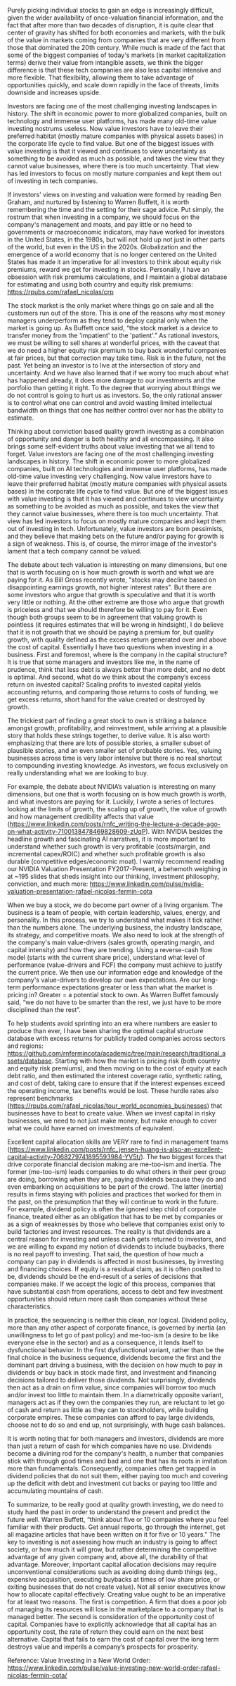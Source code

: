 Purely picking individual stocks to gain an edge is increasingly difficult, given the wider availability of once-valuation financial information, and the fact that after more than two decades of disruption, it is quite clear that center of gravity has shifted for both economies and markets, with the bulk of the value in markets coming from companies that are very different from those that dominated the 20th century. While much is made of the fact that some of the biggest companies of today's markets (in market capitalization terms) derive their value from intangible assets, we think the bigger difference is that these tech companies are also less capital intensive and more flexible. That flexibility, allowing them to take advantage of opportunities quickly, and scale down rapidly in the face of threats, limits downside and increases upside.

Investors are facing one of the most challenging investing landscapes in history. The shift in economic power to more globalized companies, built on technology and immense user platforms, has made many old-time value investing nostrums useless. Now value investors have to leave their preferred habitat (mostly mature companies with physical assets bases) in the corporate life cycle to find value. But one of the biggest issues with value investing is that it viewed and continues to view uncertainty as something to be avoided as much as possible, and takes the view that they cannot value businesses, where there is too much uncertainty. That view has led investors to focus on mostly mature companies and kept them out of investing in tech companies. 

If investors' views on investing and valuation were formed by reading Ben Graham, and nurtured by listening to Warren Buffett, it is worth remembering the time and the setting for their sage advice. Put simply, the rostrum that when investing in a company, we should focus on the company's management and moats, and pay little or no heed to governments or macroeconomic indicators, may have worked for investors in the United States, in the 1980s, but will not hold up not just in other parts of the world, but even in the US in the 2020s. Globalization and the emergence of a world economy that is no longer centered on the United States has made it an imperative for all investors to think about equity risk premiums, reward we get for investing in stocks. Personally, I have an obsession with risk premiums calculations, and I maintain a global database for estimating and using both country and equity risk premiums: https://rpubs.com/rafael_nicolas/crp

The stock market is the only market where things go on sale and all the customers run out of the store. This is one of the reasons why most money managers underperform as they tend to deploy capital only when the market is going up. As Buffett once said, “the stock market is a device to transfer money from the 'impatient' to the 'patient'.” As rational investors, we must be willing to sell shares at wonderful prices, with the caveat that we do need a higher equity risk premium to buy back wonderful companies at fair prices, but that correction may take time. Risk is in the future, not the past. Yet being an investor is to live at the intersection of story and uncertainty. And we have also learned that if we worry too much about what has happened already, it does more damage to our investments and the portfolio than getting it right. To the degree that worrying about things we do not control is going to hurt us as investors. So, the only rational answer is to control what one can control and avoid wasting limited intellectual bandwidth on things that one has neither control over nor has the ability to estimate.

Thinking about conviction based quality growth investing as a combination of opportunity and danger is both healthy and all encompassing. It also brings some self-evident truths about value investing that we all tend to forget. Value investors are facing one of the most challenging investing landscapes in history. The shift in economic power to more globalized companies, built on AI technologies and immense user platforms, has made old-time value investing very challenging. Now value investors have to leave their preferred habitat (mostly mature companies with physical assets bases) in the corporate life cycle to find value. But one of the biggest issues with value investing is that it has viewed and continues to view uncertainty as something to be avoided as much as possible, and takes the view that they cannot value businesses, where there is too much uncertainty. That view has led investors to focus on mostly mature companies and kept them out of investing in tech. Unfortunately, value investors are born pessimists, and they believe that making bets on the future and/or paying for growth is a sign of weakness. This is, of course, the mirror image of the investor's lament that a tech company cannot be valued. 

The debate about tech valuation is interesting on many dimensions, but one that is worth focusing on is how much growth is worth and what we are paying for it. As Bill Gross recently wrote, "stocks may decline based on disappointing earnings growth, not higher interest rates". But there are some investors who argue that growth is speculative and that it is worth very little or nothing. At the other extreme are those who argue that growth is priceless and that we should therefore be willing to pay for it. Even though both groups seem to be in agreement that valuing growth is pointless (it requires estimates that will be wrong in hindsight), I do believe that it is not growth that we should be paying a premium for, but quality growth, with quality defined as the excess return generated over and above the cost of capital. Essentially I have two questions when investing in a business. First and foremost, where is the company in the capital structure? It is true that some managers and investors like me, in the name of prudence, think that less debt is always better than more debt, and no debt is optimal. And second, what do we think about the company’s excess return on invested capital? Scaling profits to invested capital yields accounting returns, and comparing those returns to costs of funding, we get excess returns, short hand for the value created or destroyed by growth. 

The trickiest part of finding a great stock to own is striking a balance amongst growth, profitability, and reinvestment, while arriving at a plausible story that holds these strings together, to derive value. It is also worth emphasizing that there are lots of possible stories, a smaller subset of plausible stories, and an even smaller set of probable stories. Yes, valuing businesses across time is very labor intensive but there is no real shortcut to compounding investing knowledge. As investors, we focus exclusively on really understanding what we are looking to buy. 

For example, the debate about NVIDIA’s valuation is interesting on many dimensions, but one that is worth focusing on is how much growth is worth, and what investors are paying for it. Luckily, I wrote a series of lectures looking at the limits of growth, the scaling up of growth, the value of growth and how management credibility affects that value (https://www.linkedin.com/posts/rnfc_writing-the-lecture-a-decade-ago-on-what-activity-7100138478469828609-zUqP). With NVIDIA besides the headline growth and fascinating AI narratives, it is more important to understand whether such growth is very profitable (costs/margin, and incremental capex/ROIC) and whether such profitable growth is also durable (competitive edges/economic moat). I warmly recommend reading our NVIDIA Valuation Presentation FY2017-Present, a behemoth weighing in at ~195 slides that sheds insight into our thinking, investment philosophy, conviction, and much more: https://www.linkedin.com/pulse/nvidia-valuation-presentation-rafael-nicolas-fermin-cota

When we buy a stock, we do become part owner of a living organism. The business is a team of people, with certain leadership, values, energy, and personality. In this process, we try to understand what makes it tick rather than the numbers alone. The underlying business, the industry landscape, its strategy, and competitive moats. We also need to look at the strength of the company's main value-drivers (sales growth, operating margin, and capital intensity) and how they are trending. Using a reverse-cash flow model (starts with the current share price), understand what level of performance (value-drivers and FCF) the company must achieve to justify the current price. We then use our information edge and knowledge of the company's value-drivers to develop our own expectations. Are our long-term performance expectations greater or less than what the market is pricing in? Greater = a potential stock to own. As Warren Buffet famously said, “we do not have to be smarter than the rest, we just have to be more disciplined than the rest”.

To help students avoid sprinting into an era where numbers are easier to produce than ever, I have been sharing the optimal capital structure database with excess returns for publicly traded companies across sectors and regions: https://github.com/rnfermincota/academic/tree/main/research/traditional_assets/database. Starting with how the market is pricing risk (both country and equity risk premiums), and then moving on to the cost of equity at each debt ratio, and then estimated the interest coverage ratio, synthetic rating, and cost of debt, taking care to ensure that if the interest expenses exceed the operating income, tax benefits would be lost. These hurdle rates also represent benchmarks (https://rpubs.com/rafael_nicolas/tour_world_economies_businesses) that businesses have to beat to create value. When we invest capital in risky businesses, we need to not just make money, but make enough to cover what we could have earned on investments of equivalent.

Excellent capital allocation skills are VERY rare to find in management teams (https://www.linkedin.com/posts/rnfc_jensen-huang-is-also-an-excellent-capital-activity-7068279741895593984-YV5t/). The two biggest forces that drive corporate financial decision making are me-too-ism and inertia. The former (me-too-ism) leads companies to do what others in their peer group are doing, borrowing when they are, paying dividends because they do and even embarking on acquisitions to be part of the crowd. The latter (inertia) results in firms staying with policies and practices that worked for them in the past, on the presumption that they will continue to work in the future. For example, dividend policy is often the ignored step child of corporate finance, treated either as an obligation that has to be met by companies or as a sign of weaknesses by those who believe that companies exist only to build factories and invest resources. The reality is that dividends are a central reason for investing and unless cash gets returned to investors, and we are willing to expand my notion of dividends to include buybacks, there is no real payoff to investing. That said, the question of how much a company can pay in dividends is affected in most businesses, by investing and financing choices. If equity is a residual claim, as it is often posited to be, dividends should be the end-result of a series of decisions that companies make. If we accept the logic of this process, companies that have substantial cash from operations, access to debt and few investment opportunities should return more cash than companies without these characteristics. 

In practice, the sequencing is neither this clean, nor logical. Dividend policy, more than any other aspect of corporate finance, is governed by inertia (an unwillingness to let go of past policy) and me-too-ism (a desire to be like everyone else in the sector) and as a consequence, it lends itself to dysfunctional behavior. In the first dysfunctional variant, rather than be the final choice in the business sequence, dividends become the first and the dominant part driving a business, with the decision on how much to pay in dividends or buy back in stock made first, and investment and financing decisions tailored to deliver those dividends. Not surprisingly, dividends then act as a drain on firm value, since companies will borrow too much and/or invest too little to maintain them. In a diametrically opposite variant, managers act as if they own the companies they run, are reluctant to let go of cash and return as little as they can to stockholders, while building corporate empires. These companies can afford to pay large dividends, choose not to do so and end up, not surprisingly, with huge cash balances. 

It is worth noting that for both managers and investors, dividends are more than just a return of cash for which companies have no use. Dividends become a divining rod for the company's health, a number that companies stick with through good times and bad and one that has its roots in imitation more than fundamentals. Consequently, companies often get trapped in dividend policies that do not suit them, either paying too much and covering up the deficit with debt and investment cut backs or paying too little and accumulating mountains of cash.

To summarize, to be really good at quality growth investing, we do need to study hard the past in order to understand the present and predict the future well. Warren Buffett, “think about five or 10 companies where you feel familiar with their products. Get annual reports, go through the internet, get all magazine articles that have been written on it for five or 10 years." The key to investing is not assessing how much an industry is going to affect society, or how much it will grow, but rather determining the competitive advantage of any given company and, above all, the durability of that advantage. Moreover, important capital allocation decisions may require unconventional considerations such as avoiding doing dumb things (eg., expensive acquisition, executing buybacks at times of low share price, or exiting businesses that do not create value). Not all senior executives know how to allocate capital effectively. Creating value ought to be an imperative for at least two reasons. The first is competition. A firm that does a poor job of managing its resources will lose in the marketplace to a company that is managed better. The second is consideration of the opportunity cost of capital. Companies have to explicitly acknowledge that all capital has an opportunity cost, the rate of return they could earn on the next best alternative. Capital that fails to earn the cost of capital over the long term destroys value and imperils a company’s prospects for prosperity.

Reference: Value Investing in a New World Order: https://www.linkedin.com/pulse/value-investing-new-world-order-rafael-nicolas-fermin-cota/
